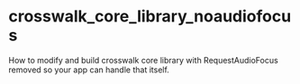 # crosswalk_core_library_noaudiofocus
How to modify and build crosswalk core library with RequestAudioFocus removed so your app can handle that itself.

